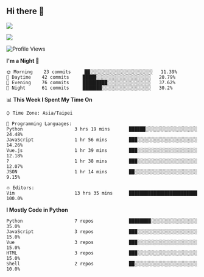 ## Hi there 👋

![](https://github-readme-stats.vercel.app/api?username=CSY54&theme=nord&show_icons=true)

![](https://github-readme-stats.vercel.app/api/top-langs/?username=CSY54&theme=nord&layout=compact&card_width=445)

<!--START_SECTION:waka-->
![Profile Views](http://img.shields.io/badge/Profile%20Views-17-blue)

**I'm a Night 🦉** 

```text
🌞 Morning    23 commits     ██░░░░░░░░░░░░░░░░░░░░░░░   11.39% 
🌆 Daytime    42 commits     █████░░░░░░░░░░░░░░░░░░░░   20.79% 
🌃 Evening    76 commits     █████████░░░░░░░░░░░░░░░░   37.62% 
🌙 Night      61 commits     ███████░░░░░░░░░░░░░░░░░░   30.2%

```


📊 **This Week I Spent My Time On** 

```text
⌚︎ Time Zone: Asia/Taipei

💬 Programming Languages: 
Python                   3 hrs 19 mins       ██████░░░░░░░░░░░░░░░░░░░   24.48% 
JavaScript               1 hr 56 mins        ███░░░░░░░░░░░░░░░░░░░░░░   14.26% 
Vue.js                   1 hr 39 mins        ███░░░░░░░░░░░░░░░░░░░░░░   12.18% 
?                        1 hr 38 mins        ███░░░░░░░░░░░░░░░░░░░░░░   12.07% 
JSON                     1 hr 14 mins        ██░░░░░░░░░░░░░░░░░░░░░░░   9.15%

🔥 Editors: 
Vim                      13 hrs 35 mins      █████████████████████████   100.0%

```

**I Mostly Code in Python** 

```text
Python                   7 repos             ████████░░░░░░░░░░░░░░░░░   35.0% 
JavaScript               3 repos             ███░░░░░░░░░░░░░░░░░░░░░░   15.0% 
Vue                      3 repos             ███░░░░░░░░░░░░░░░░░░░░░░   15.0% 
HTML                     3 repos             ███░░░░░░░░░░░░░░░░░░░░░░   15.0% 
Shell                    2 repos             ██░░░░░░░░░░░░░░░░░░░░░░░   10.0%

```



<!--END_SECTION:waka-->

<!--
**CSY54/CSY54** is a ✨ _special_ ✨ repository because its `README.md` (this file) appears on your GitHub profile.

Here are some ideas to get you started:

- 🔭 I’m currently working on ...
- 🌱 I’m currently learning ...
- 👯 I’m looking to collaborate on ...
- 🤔 I’m looking for help with ...
- 💬 Ask me about ...
- 📫 How to reach me: ...
- 😄 Pronouns: ...
- ⚡ Fun fact: ...
-->
